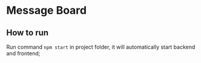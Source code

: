 # Message Board

## How to run

Run command `npm start` in project folder, it will automatically start backend and frontend;
